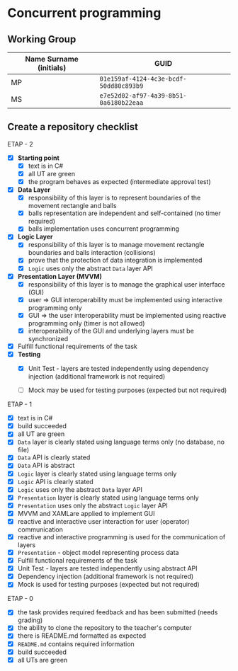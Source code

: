 # Concurrent programming

## Working Group

| Name Surname (initials) | GUID                                     |
| ----------------------- | ---------------------------------------- |
| MP                      | `01e159af-4124-4c3e-bcdf-50dd80c893b9`   |
| MS                      | `e7e52d02-af97-4a39-8b51-0a6180b22eaa` |

## Create a repository checklist
ETAP - 2
- [X] **Starting point**
  - [X] text is in C#
  - [X] all UT are green
  - [X] the program behaves as expected (intermediate approval test)
- [X] **Data Layer**
  - [X] responsibility of this layer is to represent boundaries of the movement rectangle and balls
  - [X] balls representation are independent and self-contained (no timer required)
  - [X] balls implementation uses concurrent programming
- [X] **Logic Layer**
  - [X] responsibility of this layer is to manage movement rectangle boundaries and balls interaction (collisions)
  - [X] prove that the protection  of data integration is implemented
  - [X] `Logic` uses only the abstract `Data` layer API
- [X] **Presentation Layer (MVVM)**
  - [X] responsibility of this layer is to manage the graphical user interface (GUI)
  - [X] user => GUI interoperability must be implemented using interactive programming only
  - [X] GUI => the user interoperability must be implemented using reactive programming only (timer is not allowed)
  - [X] interoperability of the GUI and underlying layers must be synchronized
- [X] Fulfill functional requirements of the task
- [X] **Testing**
  - [X] Unit Test - layers are tested independently using dependency injection (additional framework is not required)
  - [ ] Mock may be used for testing purposes (expected but not required)


ETAP - 1
- [X] text is in C#
- [X] build succeeded
- [X] all UT are green
- [X] `Data` layer is clearly stated using language terms only (no database, no file)
- [X] `Data` API is clearly stated
- [X] `Data` API is abstract
- [X] `Logic` layer is clearly stated using language terms only
- [X] `Logic` API is clearly stated
- [X] `Logic` uses only the abstract `Data` layer API
- [X] `Presentation` layer is clearly stated using language terms only
- [X] `Presentation` uses only the abstract `Logic` layer API
- [X] MVVM and XAMLare applied to implement GUI
- [X] reactive and interactive user interaction for user (operator) communication
- [X] reactive and interactive programming is used for the communication of layers 
- [X] `Presentation` - object model representing process data
- [X] Fulfill functional requirements of the task
- [X] Unit Test - layers are tested independently using abstract API
- [X] Dependency injection (additional framework is not required)
- [X] Mock is used for testing purposes (expected but not required)

ETAP - 0
- [X] the task provides required feedback and has been submitted (needs grading)
- [X] the ability to clone the repository to the teacher's computer
- [X] there is README.md formatted as expected
- [X] `README.md` contains required information
- [X] build succeeded
- [X] all UTs are green
